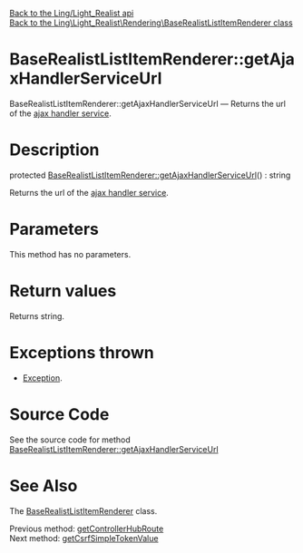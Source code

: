 [Back to the Ling/Light_Realist api](https://github.com/lingtalfi/Light_Realist/blob/master/doc/api/Ling/Light_Realist.md)<br>
[Back to the Ling\Light_Realist\Rendering\BaseRealistListItemRenderer class](https://github.com/lingtalfi/Light_Realist/blob/master/doc/api/Ling/Light_Realist/Rendering/BaseRealistListItemRenderer.md)


BaseRealistListItemRenderer::getAjaxHandlerServiceUrl
================



BaseRealistListItemRenderer::getAjaxHandlerServiceUrl — Returns the url of the [ajax handler service](https://github.com/lingtalfi/Light_AjaxHandler).




Description
================


protected [BaseRealistListItemRenderer::getAjaxHandlerServiceUrl](https://github.com/lingtalfi/Light_Realist/blob/master/doc/api/Ling/Light_Realist/Rendering/BaseRealistListItemRenderer/getAjaxHandlerServiceUrl.md)() : string




Returns the url of the [ajax handler service](https://github.com/lingtalfi/Light_AjaxHandler).




Parameters
================

This method has no parameters.


Return values
================

Returns string.


Exceptions thrown
================

- [Exception](http://php.net/manual/en/class.exception.php).&nbsp;







Source Code
===========
See the source code for method [BaseRealistListItemRenderer::getAjaxHandlerServiceUrl](https://github.com/lingtalfi/Light_Realist/blob/master/Rendering/BaseRealistListItemRenderer.php#L394-L404)


See Also
================

The [BaseRealistListItemRenderer](https://github.com/lingtalfi/Light_Realist/blob/master/doc/api/Ling/Light_Realist/Rendering/BaseRealistListItemRenderer.md) class.

Previous method: [getControllerHubRoute](https://github.com/lingtalfi/Light_Realist/blob/master/doc/api/Ling/Light_Realist/Rendering/BaseRealistListItemRenderer/getControllerHubRoute.md)<br>Next method: [getCsrfSimpleTokenValue](https://github.com/lingtalfi/Light_Realist/blob/master/doc/api/Ling/Light_Realist/Rendering/BaseRealistListItemRenderer/getCsrfSimpleTokenValue.md)<br>

